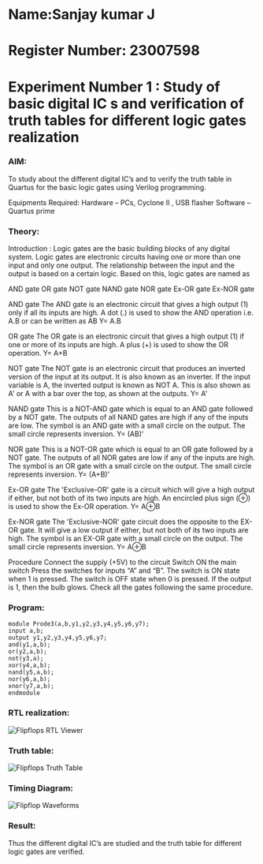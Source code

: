 # Name:Sanjay kumar J
# Register Number: 23007598
# Experiment Number 1 : Study of basic digital IC s and verification of truth tables for different logic gates realization
### AIM:
To study about the different digital IC’s and to verify the truth table in Quartus for the basic logic gates using Verilog programming.

Equipments Required:
Hardware – PCs, Cyclone II , USB flasher Software – Quartus prime

### Theory:
Introduction : Logic gates are the basic building blocks of any digital system. Logic gates are electronic circuits having one or more than one input and only one output. The relationship between the input and the output is based on a certain logic. Based on this, logic gates are named as

AND gate OR gate NOT gate NAND gate NOR gate Ex-OR gate Ex-NOR gate

AND gate The AND gate is an electronic circuit that gives a high output (1) only if all its inputs are high. A dot (.) is used to show the AND operation i.e. A.B or can be written as AB
Y= A.B

OR gate The OR gate is an electronic circuit that gives a high output (1) if one or more of its inputs are high. A plus (+) is used to show the OR operation.
Y= A+B

NOT gate The NOT gate is an electronic circuit that produces an inverted version of the input at its output. It is also known as an inverter. If the input variable is A, the inverted output is known as NOT A. This is also shown as A' or A with a bar over the top, as shown at the outputs.
Y= A'

NAND gate This is a NOT-AND gate which is equal to an AND gate followed by a NOT gate. The outputs of all NAND gates are high if any of the inputs are low. The symbol is an AND gate with a small circle on the output. The small circle represents inversion.
Y= (AB)’

NOR gate This is a NOT-OR gate which is equal to an OR gate followed by a NOT gate. The outputs of all NOR gates are low if any of the inputs are high. The symbol is an OR gate with a small circle on the output. The small circle represents inversion.
Y= (A+B)’

Ex-OR gate The 'Exclusive-OR' gate is a circuit which will give a high output if either, but not both of its two inputs are high. An encircled plus sign (⊕) is used to show the Ex-OR operation.
Y= A⊕B

Ex-NOR gate The 'Exclusive-NOR' gate circuit does the opposite to the EX-OR gate. It will give a low output if either, but not both of its two inputs are high. The symbol is an EX-OR gate with a small circle on the output. The small circle represents inversion.
Y= A⊕B

Procedure Connect the supply (+5V) to the circuit Switch ON the main switch Press the switches for inputs “A” and “B”. The switch is ON state when 1 is pressed. The switch is OFF state when 0 is pressed. If the output is 1, then the bulb glows. Check all the gates following the same procedure.

### Program:
```
module Prode3(a,b,y1,y2,y3,y4,y5,y6,y7);
input a,b;
output y1,y2,y3,y4,y5,y6,y7;
and(y1,a,b);
or(y2,a,b);
not(y3,a);
xor(y4,a,b);
nand(y5,a,b);
nor(y6,a,b);
xnor(y7,a,b);
endmodule
```
### RTL realization:
![Flipflops RTL Viewer](https://github.com/Aneesbasha18/Study-of-basic-digital-IC-s-and-verification-of-truth-tables-for-different-logic-gates-realization-/assets/154219883/dd19c7a2-16ed-4f7a-8f52-4a6d82f6faa3)


### Truth table:
![Flipflops Truth Table](https://github.com/Aneesbasha18/Study-of-basic-digital-IC-s-and-verification-of-truth-tables-for-different-logic-gates-realization-/assets/154219883/8d03bc3d-e408-4326-bd65-5a6088397e5f)

### Timing Diagram:
![Flipflop Waveforms](https://github.com/Aneesbasha18/Study-of-basic-digital-IC-s-and-verification-of-truth-tables-for-different-logic-gates-realization-/assets/154219883/6d0dffb7-a8a2-4730-8732-b60a00934d36)

### Result:
Thus the different digital IC’s are studied and the truth table for different logic gates are verified.
